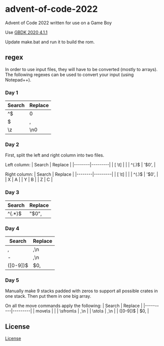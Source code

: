 # advent-of-code-2022
Advent of Code 2022 written for use on a Game Boy

Use [GBDK 2020 4.1.1](https://github.com/gbdk-2020/gbdk-2020/releases/tag/4.1.1 "GBDK 2020 4.1.1")

Update make.bat and run it to build the rom.

## regex
In order to use input files, they will have to be converted (mostly to arrays).
The following regexes can be used to convert your input (using Notepad++).

### Day 1
| Search | Replace |
|--------|---------|
| ^$     | 0       |
| $      | ,       |
| \z     | \n0     |

### Day 2
First, split the left and right column into two files.

Left column:
| Search | Replace |
|--------|---------|
| [ \t]  |         |
| ^(.)$  | '$0',   |

Right column:
| Search | Replace |
|--------|---------|
| [ \t]  |         |
| ^(.)$  | '$0',   |
| X      | A       |
| Y      | B       |
| Z      | C       |

### Day 3
| Search | Replace |
|--------|---------|
| ^(.*)$ | "$0",   |

### Day 4
| Search   | Replace |
|----------|---------|
| ,        | ,\n     |
| -        | ,\n     |
| ([0-9])$ | $0,     |

### Day 5
Manually make 9 stacks padded with zeros to support all possible crates in one stack. Then put them in one big array.

On all the move commands apply the following:
| Search   | Replace |
|----------|---------|
| move\s   |         |
| \sfrom\s | ,\n     |
| \sto\s   | ,\n     |
| ([0-9])$ | $0,     |

## License
[License](../main/LICENSE)